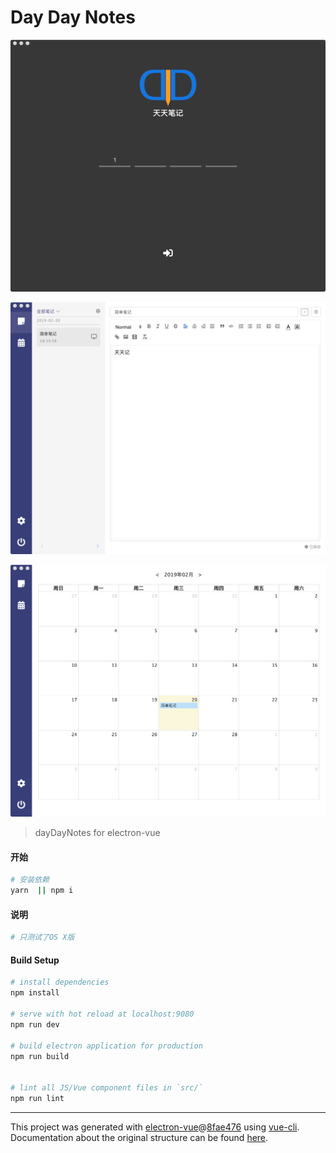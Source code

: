# Day Day Notes
![demo](https://github.com/huihongme/Day-Day-Notes/blob/master/demo/demo1.jpg)

![demo](https://github.com/huihongme/Day-Day-Notes/blob/master/demo/demo2.jpg)

![demo](https://github.com/huihongme/Day-Day-Notes/blob/master/demo/demo3.jpg)

> dayDayNotes for electron-vue

#### 开始

``` bash
# 安装依赖
yarn  || npm i

```

#### 说明

``` bash
# 只测试了OS X版

```

#### Build Setup

``` bash
# install dependencies
npm install

# serve with hot reload at localhost:9080
npm run dev

# build electron application for production
npm run build


# lint all JS/Vue component files in `src/`
npm run lint

```

---

This project was generated with [electron-vue](https://github.com/SimulatedGREG/electron-vue)@[8fae476](https://github.com/SimulatedGREG/electron-vue/tree/8fae4763e9d225d3691b627e83b9e09b56f6c935) using [vue-cli](https://github.com/vuejs/vue-cli). Documentation about the original structure can be found [here](https://simulatedgreg.gitbooks.io/electron-vue/content/index.html).
